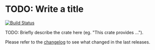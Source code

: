 # TODO: Write a title

[![Build Status](https://travis-ci.org/jonas-schievink/nxt.svg?branch=master)](https://travis-ci.org/jonas-schievink/nxt)

TODO: Briefly describe the crate here (eg. "This crate provides ...").

Please refer to the [changelog](CHANGELOG.md) to see what changed in the last
releases.
